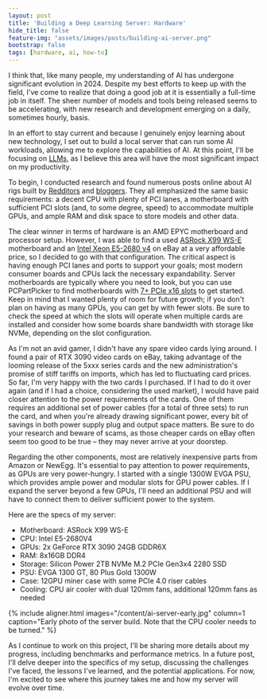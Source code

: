 ```yaml
---
layout: post
title: 'Building a Deep Learning Server: Hardware'
hide_title: false
feature-img: "assets/images/posts/building-ai-server.png"
bootstrap: false
tags: [hardware, ai, how-to]
---
```

I think that, like many people, my understanding of AI has undergone significant evolution in 2024. Despite my best efforts to keep up with the field, I've come to realize that doing a good job at it is essentially a full-time job in itself. The sheer number of models and tools being released seems to be accelerating, with new research and development emerging on a daily, sometimes hourly, basis.

In an effort to stay current and because I genuinely enjoy learning about new technology, I set out to build a local server that can run some AI workloads, allowing me to explore the capabilities of AI. At this point, I'll be focusing on [LLMs](https://en.wikipedia.org/wiki/Large_language_model), as I believe this area will have the most significant impact on my productivity.

To begin, I conducted research and found numerous posts online about AI rigs built by [Redditors](https://www.reddit.com/r/LocalLLaMA/comments/1g6ixae/6x_gpu_build_4x_rtx_3090_and_2x_mi60_epyc_7002/) and [bloggers](https://ahmadosman.com/blog/serving-ai-from-the-basement-part-i/). They all emphasized the same basic requirements: a decent CPU with plenty of PCI lanes, a motherboard with sufficient PCI slots (and, to some degree, speed) to accommodate multiple GPUs, and ample RAM and disk space to store models and other data.

The clear winner in terms of hardware is an AMD EPYC motherboard and processor setup. However, I was able to find a used [ASRock X99 WS-E](https://www.asrock.com/mb/intel/X99%20WS-E/) motherboard and an [Intel Xeon E5-2680 v4](https://www.intel.com/content/www/us/en/products/sku/91754/intel-xeon-processor-e52680-v4-35m-cache-2-40-ghz/specifications.html) on eBay at a very affordable price, so I decided to go with that configuration. The critical aspect is having enough PCI lanes and ports to support your goals; most modern consumer boards and CPUs lack the necessary expandability. Server motherboards are typically where you need to look, but you can use PCPartPicker to find motherboards with [7+ PCIe x16 slots](https://pcpartpicker.com/products/motherboard/#h=7,8&xcx=0) to get started. Keep in mind that I wanted plenty of room for future growth; if you don't plan on having as many GPUs, you can get by with fewer slots. Be sure to check the speed at which the slots will operate when multiple cards are installed and consider how some boards share bandwidth with storage like NVMe, depending on the slot configuration.

As I'm not an avid gamer, I didn't have any spare video cards lying around. I found a pair of RTX 3090 video cards on eBay, taking advantage of the looming release of the 5xxx series cards and the new administration's promise of stiff tariffs on imports, which has led to fluctuating card prices. So far, I'm very happy with the two cards I purchased. If I had to do it over again (and if I had a choice, considering the used market), I would have paid closer attention to the power requirements of the cards. One of them requires an additional set of power cables (for a total of three sets) to run the card, and when you're already drawing significant power, every bit of savings in both power supply plug and output space matters. Be sure to do your research and beware of scams, as those cheaper cards on eBay often seem too good to be true – they may never arrive at your doorstep.

Regarding the other components, most are relatively inexpensive parts from Amazon or NewEgg. It's essential to pay attention to power requirements, as GPUs are very power-hungry. I started with a single 1300W EVGA PSU, which provides ample power and modular slots for GPU power cables. If I expand the server beyond a few GPUs, I'll need an additional PSU and will have to connect them to deliver sufficient power to the system.

Here are the specs of my server:
- Motherboard: ASRock X99 WS-E
- CPU: Intel E5-2680V4
- GPUs: 2x GeForce RTX 3090 24GB GDDR6X
- RAM: 8x16GB DDR4
- Storage: Silicon Power 2TB NVMe M.2 PCIe Gen3x4 2280 SSD
- PSU: EVGA 1300 GT, 80 Plus Gold 1300W
- Case: 12GPU miner case with some PCIe 4.0 riser cables
- Cooling: CPU air cooler with dual 120mm fans, additional 120mm fans as needed

{% include aligner.html 
  images="/content/ai-server-early.jpg" 
  column=1 
  caption="Early photo of the server build. Note that the CPU cooler needs to be turned." 
%}

As I continue to work on this project, I'll be sharing more details about my progress, including benchmarks and performance metrics. In a future post, I'll delve deeper into the specifics of my setup, discussing the challenges I've faced, the lessons I've learned, and the potential applications. For now, I'm excited to see where this journey takes me and how my server will evolve over time.